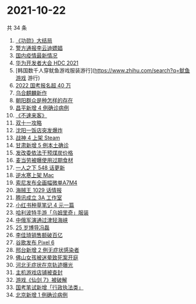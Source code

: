 # 2021-10-22

共 34 条

<!-- BEGIN -->
<!-- 最后更新时间 Fri Oct 22 2021 19:10:48 GMT+0800 (China Standard Time) -->

1. [《功勋》大结局](https://www.zhihu.com/search?q=功勋)
1. [警方通报李云迪嫖娼](https://www.zhihu.com/search?q=李云迪)
1. [国内疫情最新情况](https://www.zhihu.com/search?q=国内疫情新增)
1. [华为开发者大会 HDC 2021](https://www.zhihu.com/search?q=华为开发者大会)
1. [韩国数千人穿鱿鱼游戏服装游行](https://www.zhihu.com/search?q=鱿鱼游戏 游行)
1. [2022 国考报名超 40 万](https://www.zhihu.com/search?q=国考报名)
1. [乌合麒麟新作](https://www.zhihu.com/search?q=乌合麒麟)
1. [朝阳群众是种怎样的存在](https://www.zhihu.com/search?q=朝阳群众)
1. [昌平新增 4 例确诊病例](https://www.zhihu.com/search?q=昌平疫情)
1. [《不速来客》](https://www.zhihu.com/search?q=不速来客)
1. [双十一攻略](https://www.zhihu.com/search?q=双十一)
1. [沈阳一饭店突发爆炸](https://www.zhihu.com/search?q=沈阳饭店爆炸)
1. [战神 4 上架 Steam](https://www.zhihu.com/search?q=战神4)
1. [甘肃新增 5 例本土确诊](https://www.zhihu.com/search?q=甘肃新增)
1. [发改委依法干预煤炭价格](https://www.zhihu.com/search?q=煤炭价格)
1. [麦当劳被曝使用过期食材](https://www.zhihu.com/search?q=麦当劳)
1. [一人之下 548 话更新](https://www.zhihu.com/search?q=一人之下)
1. [逆水寒上架 Mac](https://www.zhihu.com/search?q=逆水寒)
1. [索尼发布全画幅微单A7M4](https://www.zhihu.com/search?q=索尼a7m4)
1. [海贼王 1029 话情报](https://www.zhihu.com/search?q=海贼王)
1. [腾讯成立 3A 工作室](https://www.zhihu.com/search?q=腾讯)
1. [小红书种草笔记 4 元一篇](https://www.zhihu.com/search?q=小红书)
1. [哈利波特手游「乌姆里奇」服装](https://www.zhihu.com/search?q=哈利波特魔法觉醒)
1. [中俄军演通过津轻海峡](https://www.zhihu.com/search?q=津轻海峡)
1. [25 岁博导冯磊](https://www.zhihu.com/search?q=冯磊)
1. [李佳琦销售额破百亿](https://www.zhihu.com/search?q=李佳琦销售额)
1. [谷歌发布 Pixel 6](https://www.zhihu.com/search?q=pixel6)
1. [邢台新增 2 例无症状感染者](https://www.zhihu.com/search?q=邢台疫情)
1. [佛山女孩被迷晕致死案开庭](https://www.zhihu.com/search?q=佛山女孩)
1. [河北无症状在京轨迹曝光](https://www.zhihu.com/search?q=河北无症状)
1. [主机游戏店铺被查封](https://www.zhihu.com/search?q=主机游戏)
1. [游戏《仙剑 7》被破解](https://www.zhihu.com/search?q=仙剑7)
1. [国考笔试新增「行政执法类」](https://www.zhihu.com/search?q=国考笔试)
1. [北京新增 1 例确诊病例](https://www.zhihu.com/search?q=北京确诊病例)

<!-- END -->
